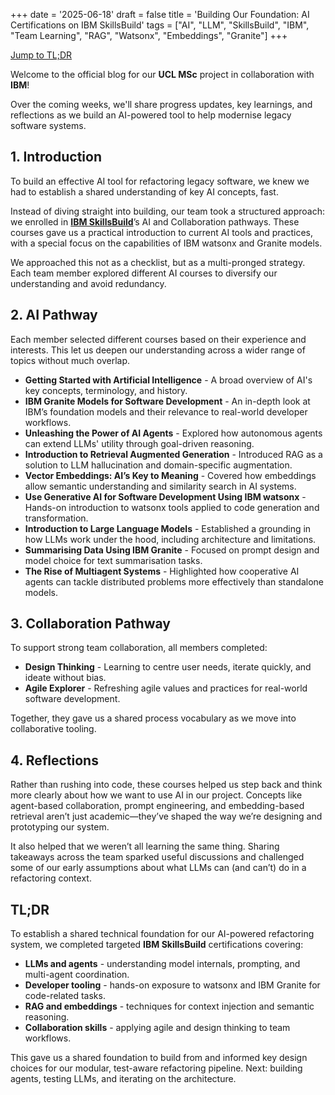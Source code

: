 +++
date = '2025-06-18'
draft = false
title = 'Building Our Foundation: AI Certifications on IBM SkillsBuild'
tags = ["AI", "LLM", "SkillsBuild", "IBM", "Team Learning", "RAG", "Watsonx", "Embeddings", "Granite"]
+++

<a href="#tldr" class="btn">Jump to TL;DR</a>

Welcome to the official blog for our **UCL MSc** project in collaboration with **IBM**!  

Over the coming weeks, we'll share progress updates, key learnings, and reflections as we build an AI-powered tool to help modernise legacy software systems.

## 1. Introduction
To build an effective AI tool for refactoring legacy software, we knew we had to establish a shared understanding of key AI concepts, fast.

Instead of diving straight into building, our team took a structured approach: we enrolled in [**IBM SkillsBuild**](https://skillsbuild.org/)’s AI and Collaboration pathways. These courses gave us a practical introduction to current AI tools and practices, with a special focus on the capabilities of IBM watsonx and Granite models.

We approached this not as a checklist, but as a multi-pronged strategy. Each team member explored different AI courses to diversify our understanding and avoid redundancy.

## 2. AI Pathway
Each member selected different courses based on their experience and interests. This let us deepen our understanding across a wider range of topics without much overlap.

- **Getting Started with Artificial Intelligence** - A broad overview of AI's key concepts, terminology, and history.
- **IBM Granite Models for Software Development** - An in-depth look at IBM’s foundation models and their relevance to real-world developer workflows.
- **Unleashing the Power of AI Agents** - Explored how autonomous agents can extend LLMs' utility through goal-driven reasoning.
- **Introduction to Retrieval Augmented Generation** - Introduced RAG as a solution to LLM hallucination and domain-specific augmentation.
- **Vector Embeddings: AI’s Key to Meaning** - Covered how embeddings allow semantic understanding and similarity search in AI systems.
- **Use Generative AI for Software Development Using IBM watsonx** - Hands-on introduction to watsonx tools applied to code generation and transformation.
- **Introduction to Large Language Models** - Established a grounding in how LLMs work under the hood, including architecture and limitations.
- **Summarising Data Using IBM Granite** - Focused on prompt design and model choice for text summarisation tasks.
- **The Rise of Multiagent Systems** - Highlighted how cooperative AI agents can tackle distributed problems more effectively than standalone models.

## 3. Collaboration Pathway
To support strong team collaboration, all members completed:

- **Design Thinking** - Learning to centre user needs, iterate quickly, and ideate without bias.
- **Agile Explorer** - Refreshing agile values and practices for real-world software development.

Together, they gave us a shared process vocabulary as we move into collaborative tooling.

## 4. Reflections
Rather than rushing into code, these courses helped us step back and think more clearly about how we want to use AI in our project. Concepts like agent-based collaboration, prompt engineering, and embedding-based retrieval aren’t just academic—they’ve shaped the way we’re designing and prototyping our system.

It also helped that we weren’t all learning the same thing. Sharing takeaways across the team sparked useful discussions and challenged some of our early assumptions about what LLMs can (and can’t) do in a refactoring context.

## TL;DR
To establish a shared technical foundation for our AI-powered refactoring system, we completed targeted **IBM SkillsBuild** certifications covering:

- **LLMs and agents** - understanding model internals, prompting, and multi-agent coordination.
- **Developer tooling** - hands-on exposure to watsonx and IBM Granite for code-related tasks.
- **RAG and embeddings** - techniques for context injection and semantic reasoning.
- **Collaboration skills** - applying agile and design thinking to team workflows.

This gave us a shared foundation to build from and informed key design choices for our modular, test-aware refactoring pipeline. Next: building agents, testing LLMs, and iterating on the architecture.
